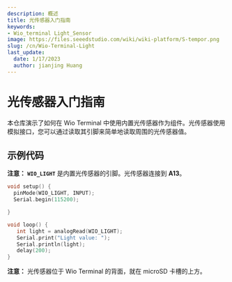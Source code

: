 ```yaml
---
description: 概述
title: 光传感器入门指南
keywords:
- Wio_terminal Light_Sensor
image: https://files.seeedstudio.com/wiki/wiki-platform/S-tempor.png
slug: /cn/Wio-Terminal-Light
last_update:
  date: 1/17/2023
  author: jianjing Huang
---
```


# 光传感器入门指南

本仓库演示了如何在 Wio Terminal 中使用内置光传感器作为组件。光传感器使用模拟接口，您可以通过读取其引脚来简单地读取周围的光传感器值。

## 示例代码

**注意：** **`WIO_LIGHT`** 是内置光传感器的引脚。光传感器连接到 **A13**。

```cpp
void setup() {
  pinMode(WIO_LIGHT, INPUT);
  Serial.begin(115200);

}

void loop() {
   int light = analogRead(WIO_LIGHT);
   Serial.print("Light value: ");
   Serial.println(light);
   delay(200);
}
```

**注意：** 光传感器位于 Wio Terminal 的背面，就在 microSD 卡槽的上方。